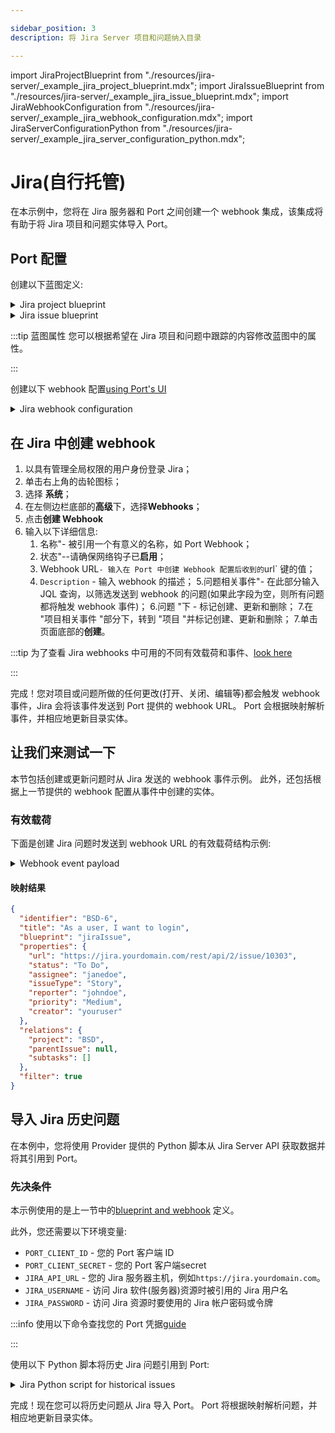 ```yaml
---

sidebar_position: 3
description: 将 Jira Server 项目和问题纳入目录

---
```


import JiraProjectBlueprint from "./resources/jira-server/_example_jira_project_blueprint.mdx";
import JiraIssueBlueprint from "./resources/jira-server/_example_jira_issue_blueprint.mdx";
import JiraWebhookConfiguration from "./resources/jira-server/_example_jira_webhook_configuration.mdx";
import JiraServerConfigurationPython from "./resources/jira-server/_example_jira_server_configuration_python.mdx";

# Jira(自行托管)

在本示例中，您将在 Jira 服务器和 Port 之间创建一个 webhook 集成，该集成将有助于将 Jira 项目和问题实体导入 Port。

## Port 配置

创建以下蓝图定义: 

<details>
<summary>Jira project blueprint</summary>

<JiraProjectBlueprint/>

</details>

<details>
<summary>Jira issue blueprint</summary>

<JiraIssueBlueprint/>

</details>

:::tip  蓝图属性 您可以根据希望在 Jira 项目和问题中跟踪的内容修改蓝图中的属性。

:::

创建以下 webhook 配置[using Port's UI](/build-your-software-catalog/sync-data-to-catalog/webhook/?operation=ui#configuring-webhook-endpoints)

<details>
<summary>Jira webhook configuration</summary>

1. **基本信息** 选项卡 - 填写以下详细信息: 
    1.title: `Jira mapper`；
    2.标识符 : `jira_mapper`；
    3.Description : `将 Jira 项目和问题映射到 Port` 的 webhook 配置；
    4.图标 : `Jira`；
2. **集成配置**选项卡 - 填写以下 JQ 映射: 
   <JiraWebhookConfiguration/>
     ::注意
     注意并复制此选项卡中提供的 Webhook URL
     :::
3.点击页面底部的**保存**。

</details>

## 在 Jira 中创建 webhook

1. 以具有管理全局权限的用户身份登录 Jira；
2. 单击右上角的齿轮图标；
3. 选择 **系统**；
4. 在左侧边栏底部的**高级**下，选择**Webhooks**；
5. 点击**创建 Webhook**
6. 输入以下详细信息: 
    1. 名称"- 被引用一个有意义的名称，如 Port Webhook；
    2. 状态"--请确保网络钩子已**启用**；
    3. Webhook URL` - 输入在 Port 中创建 Webhook 配置后收到的 `url` 键的值；
    4. `Description` - 输入 webhook 的描述；
    5.问题相关事件"- 在此部分输入 JQL 查询，以筛选发送到 webhook 的问题(如果此字段为空，则所有问题都将触发 webhook 事件)；
    6.问题 "下 - 标记创建、更新和删除；
    7.在 "项目相关事件 "部分下，转到 "项目 "并标记创建、更新和删除；
7.单击页面底部的**创建**。

:::tip 为了查看 Jira webhooks 中可用的不同有效载荷和事件、[look here](https://developer.atlassian.com/server/jira/platform/webhooks/)

:::

完成！您对项目或问题所做的任何更改(打开、关闭、编辑等)都会触发 webhook 事件，Jira 会将该事件发送到 Port 提供的 webhook URL。 Port 会根据映射解析事件，并相应地更新目录实体。

## 让我们来测试一下

本节包括创建或更新问题时从 Jira 发送的 webhook 事件示例。 此外，还包括根据上一节提供的 webhook 配置从事件中创建的实体。

### 有效载荷

下面是创建 Jira 问题时发送到 webhook URL 的有效载荷结构示例: 

<details>
<summary> Webhook event payload</summary>

```json showLineNumbers
{
  "timestamp": 1702992455854,
  "webhookEvent": "jira:issue_updated",
  "issue_event_type_name": "issue_updated",
  "user": {
    "self": "https://jira.yourdomain.com/rest/api/2/user?username=youruser",
    "name": "youruser",
    "key": "JIRAUSER10000",
    "emailAddress": "youruser@email.com",
    "avatarUrls": {
      "48x48": "https://www.gravatar.com/avatar/73b83eb1f16580bfe2bfccf81fcb1870?d=mm&s=48",
      "24x24": "https://www.gravatar.com/avatar/73b83eb1f16580bfe2bfccf81fcb1870?d=mm&s=24",
      "16x16": "https://www.gravatar.com/avatar/73b83eb1f16580bfe2bfccf81fcb1870?d=mm&s=16",
      "32x32": "https://www.gravatar.com/avatar/73b83eb1f16580bfe2bfccf81fcb1870?d=mm&s=32"
    },
    "displayName": "My User",
    "active": true,
    "timeZone": "Etc/UTC"
  },
  "issue": {
    "id": "10303",
    "self": "https://jira.yourdomain.com/rest/api/2/issue/10303",
    "key": "BSD-6",
    "fields": {
      "issuetype": {
        "self": "https://jira.yourdomain.com/rest/api/2/issuetype/10002",
        "id": "10002",
        "description": "Created by Jira Software - do not edit or delete. Issue type for a user story.",
        "iconUrl": "https://jira.yourdomain.com/images/icons/issuetypes/story.svg",
        "name": "Story",
        "subtask": false
      },
      "timespent": null,
      "project": {
        "self": "https://jira.yourdomain.com/rest/api/2/project/10001",
        "id": "10001",
        "key": "BSD",
        "name": "Basic Soft Dev",
        "projectTypeKey": "software",
        "avatarUrls": {
          "48x48": "https://jira.yourdomain.com/secure/projectavatar?avatarId=10324",
          "24x24": "https://jira.yourdomain.com/secure/projectavatar?size=small&avatarId=10324",
          "16x16": "https://jira.yourdomain.com/secure/projectavatar?size=xsmall&avatarId=10324",
          "32x32": "https://jira.yourdomain.com/secure/projectavatar?size=medium&avatarId=10324"
        }
      },
      "fixVersions": [],
      "customfield_10110": null,
      "customfield_10111": null,
      "aggregatetimespent": null,
      "resolution": null,
      "customfield_10106": null,
      "customfield_10107": null,
      "customfield_10108": null,
      "customfield_10109": null,
      "resolutiondate": null,
      "workratio": -1,
      "lastViewed": "2023-12-19T13:27:14.538+0000",
      "watches": {
        "self": "https://jira.yourdomain.com/rest/api/2/issue/BSD-6/watchers",
        "watchCount": 1,
        "isWatching": true
      },
      "created": "2023-12-19T12:14:34.524+0000",
      "priority": {
        "self": "https://jira.yourdomain.com/rest/api/2/priority/3",
        "iconUrl": "https://jira.yourdomain.com/images/icons/priorities/medium.svg",
        "name": "Medium",
        "id": "3"
      },
      "customfield_10100": "0|i001av:",
      "customfield_10101": null,
      "customfield_10102": null,
      "labels": [],
      "timeestimate": null,
      "aggregatetimeoriginalestimate": null,
      "versions": [],
      "issuelinks": [],
      "assignee": {
        "self": "https://jira.yourdomain.com/rest/api/2/user?username=janedoe",
        "name": "janedoe",
        "key": "JIRAUSER10001",
        "emailAddress": "noreplay@example.com",
        "avatarUrls": {
          "48x48": "https://www.gravatar.com/avatar/c567e3a76e53c7bd7d2dda08af2122e3?d=mm&s=48",
          "24x24": "https://www.gravatar.com/avatar/c567e3a76e53c7bd7d2dda08af2122e3?d=mm&s=24",
          "16x16": "https://www.gravatar.com/avatar/c567e3a76e53c7bd7d2dda08af2122e3?d=mm&s=16",
          "32x32": "https://www.gravatar.com/avatar/c567e3a76e53c7bd7d2dda08af2122e3?d=mm&s=32"
        },
        "displayName": "Jane Doe",
        "active": true,
        "timeZone": "Etc/UTC"
      },
      "updated": "2023-12-19T13:27:35.853+0000",
      "status": {
        "self": "https://jira.yourdomain.com/rest/api/2/status/10003",
        "description": "",
        "iconUrl": "https://jira.yourdomain.com/",
        "name": "To Do",
        "id": "10003",
        "statusCategory": {
          "self": "https://jira.yourdomain.com/rest/api/2/statuscategory/2",
          "id": 2,
          "key": "new",
          "colorName": "default",
          "name": "To Do"
        }
      },
      "components": [],
      "timeoriginalestimate": null,
      "description": "Be able to login on the app",
      "timetracking": {},
      "archiveddate": null,
      "attachment": [],
      "aggregatetimeestimate": null,
      "summary": "As a user, I want to login",
      "creator": {
        "self": "https://jira.yourdomain.com/rest/api/2/user?username=youruser",
        "name": "youruser",
        "key": "JIRAUSER10000",
        "emailAddress": "youruser@email.com",
        "avatarUrls": {
          "48x48": "https://www.gravatar.com/avatar/73b83eb1f16580bfe2bfccf81fcb1870?d=mm&s=48",
          "24x24": "https://www.gravatar.com/avatar/73b83eb1f16580bfe2bfccf81fcb1870?d=mm&s=24",
          "16x16": "https://www.gravatar.com/avatar/73b83eb1f16580bfe2bfccf81fcb1870?d=mm&s=16",
          "32x32": "https://www.gravatar.com/avatar/73b83eb1f16580bfe2bfccf81fcb1870?d=mm&s=32"
        },
        "displayName": "My User",
        "active": true,
        "timeZone": "Etc/UTC"
      },
      "subtasks": [],
      "reporter": {
        "self": "https://jira.yourdomain.com/rest/api/2/user?username=johndoe",
        "name": "johndoe",
        "key": "JIRAUSER10002",
        "emailAddress": "noreplay@example.com",
        "avatarUrls": {
          "48x48": "https://www.gravatar.com/avatar/c567e3a76e53c7bd7d2dda08af2122e3?d=mm&s=48",
          "24x24": "https://www.gravatar.com/avatar/c567e3a76e53c7bd7d2dda08af2122e3?d=mm&s=24",
          "16x16": "https://www.gravatar.com/avatar/c567e3a76e53c7bd7d2dda08af2122e3?d=mm&s=16",
          "32x32": "https://www.gravatar.com/avatar/c567e3a76e53c7bd7d2dda08af2122e3?d=mm&s=32"
        },
        "displayName": "John Doe",
        "active": true,
        "timeZone": "Etc/UTC"
      },
      "customfield_10000": "{summaryBean=com.atlassian.jira.plugin.devstatus.rest.SummaryBean@5bedd466[summary={pullrequest=com.atlassian.jira.plugin.devstatus.rest.SummaryItemBean@49d7365c[overall=PullRequestOverallBean{stateCount=0, state='OPEN', details=PullRequestOverallDetails{openCount=0, mergedCount=0, declinedCount=0}},byInstanceType={}], build=com.atlassian.jira.plugin.devstatus.rest.SummaryItemBean@fb742a[overall=com.atlassian.jira.plugin.devstatus.summary.beans.BuildOverallBean@706ec7bf[failedBuildCount=0,successfulBuildCount=0,unknownBuildCount=0,count=0,lastUpdated=<null>,lastUpdatedTimestamp=<null>],byInstanceType={}], review=com.atlassian.jira.plugin.devstatus.rest.SummaryItemBean@1bf5dc7[overall=com.atlassian.jira.plugin.devstatus.summary.beans.ReviewsOverallBean@324c9570[stateCount=0,state=<null>,dueDate=<null>,overDue=false,count=0,lastUpdated=<null>,lastUpdatedTimestamp=<null>],byInstanceType={}], deployment-environment=com.atlassian.jira.plugin.devstatus.rest.SummaryItemBean@69cdfd37[overall=com.atlassian.jira.plugin.devstatus.summary.beans.DeploymentOverallBean@6f189c8e[topEnvironments=[],showProjects=false,successfulCount=0,count=0,lastUpdated=<null>,lastUpdatedTimestamp=<null>],byInstanceType={}], repository=com.atlassian.jira.plugin.devstatus.rest.SummaryItemBean@14b2b5cf[overall=com.atlassian.jira.plugin.devstatus.summary.beans.CommitOverallBean@4283453c[count=0,lastUpdated=<null>,lastUpdatedTimestamp=<null>],byInstanceType={}], branch=com.atlassian.jira.plugin.devstatus.rest.SummaryItemBean@44a13c1e[overall=com.atlassian.jira.plugin.devstatus.summary.beans.BranchOverallBean@6f7634e8[count=0,lastUpdated=<null>,lastUpdatedTimestamp=<null>],byInstanceType={}]},errors=[],configErrors=[]], devSummaryJson={\"cachedValue\":{\"errors\":[],\"configErrors\":[],\"summary\":{\"pullrequest\":{\"overall\":{\"count\":0,\"lastUpdated\":null,\"stateCount\":0,\"state\":\"OPEN\",\"details\":{\"openCount\":0,\"mergedCount\":0,\"declinedCount\":0,\"total\":0},\"open\":true},\"byInstanceType\":{}},\"build\":{\"overall\":{\"count\":0,\"lastUpdated\":null,\"failedBuildCount\":0,\"successfulBuildCount\":0,\"unknownBuildCount\":0},\"byInstanceType\":{}},\"review\":{\"overall\":{\"count\":0,\"lastUpdated\":null,\"stateCount\":0,\"state\":null,\"dueDate\":null,\"overDue\":false,\"completed\":false},\"byInstanceType\":{}},\"deployment-environment\":{\"overall\":{\"count\":0,\"lastUpdated\":null,\"topEnvironments\":[],\"showProjects\":false,\"successfulCount\":0},\"byInstanceType\":{}},\"repository\":{\"overall\":{\"count\":0,\"lastUpdated\":null},\"byInstanceType\":{}},\"branch\":{\"overall\":{\"count\":0,\"lastUpdated\":null},\"byInstanceType\":{}}}},\"isStale\":false}}",
      "aggregateprogress": {
        "progress": 0,
        "total": 0
      },
      "environment": null,
      "duedate": null,
      "progress": {
        "progress": 0,
        "total": 0
      },
      "comment": {
        "comments": [],
        "maxResults": 0,
        "total": 0,
        "startAt": 0
      },
      "votes": {
        "self": "https://jira.yourdomain.com/rest/api/2/issue/BSD-6/votes",
        "votes": 0,
        "hasVoted": false
      },
      "worklog": {
        "startAt": 0,
        "maxResults": 20,
        "total": 0,
        "worklogs": []
      },
      "archivedby": null
    }
  },
  "changelog": {
    "id": "10407",
    "items": [
      {
        "field": "description",
        "fieldtype": "jira",
        "from": null,
        "fromString": null,
        "to": null,
        "toString": "Be able to login on the app"
      }
    ]
  }
}
```

</details>

#### 映射结果

```json showLineNumbers
{
  "identifier": "BSD-6",
  "title": "As a user, I want to login",
  "blueprint": "jiraIssue",
  "properties": {
    "url": "https://jira.yourdomain.com/rest/api/2/issue/10303",
    "status": "To Do",
    "assignee": "janedoe",
    "issueType": "Story",
    "reporter": "johndoe",
    "priority": "Medium",
    "creator": "youruser"
  },
  "relations": {
    "project": "BSD",
    "parentIssue": null,
    "subtasks": []
  },
  "filter": true
}
```

## 导入 Jira 历史问题

在本例中，您将使用 Provider 提供的 Python 脚本从 Jira Server API 获取数据并将其引用到 Port。

### 先决条件

本示例使用的是上一节中的[blueprint and webhook](#port-configuration) 定义。

此外，您还需要以下环境变量: 

* `PORT_CLIENT_ID` - 您的 Port 客户端 ID
* `PORT_CLIENT_SECRET` - 您的 Port 客户端secret
* `JIRA_API_URL` - 您的 Jira 服务器主机，例如`https://jira.yourdomain.com`。
* `JIRA_USERNAME` - 访问 Jira 软件(服务器)资源时被引用的 Jira 用户名
* `JIRA_PASSWORD` - 访问 Jira 资源时要使用的 Jira 帐户密码或令牌

:::info 使用以下命令查找您的 Port 凭据[guide](https://docs.getport.io/build-your-software-catalog/sync-data-to-catalog/api/#find-your-port-credentials)

:::

使用以下 Python 脚本将历史 Jira 问题引用到 Port: 

<details>
<summary>Jira Python script for historical issues</summary>

<JiraServerConfigurationPython/>

</details>

完成！现在您可以将历史问题从 Jira 导入 Port。 Port 将根据映射解析问题，并相应地更新目录实体。